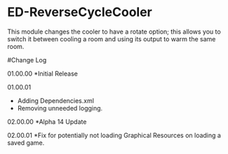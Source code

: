 # ED-ReverseCycleCooler
This module changes the cooler to have a rotate option; this allows you to switch it between cooling a room and using its output to warm the same room.

#Change Log

01.00.00
*Initial Release

01.00.01
* Adding Dependencies.xml
* Removing unneeded logging.

02.00.00
*Alpha 14 Update

02.00.01
*Fix for potentially not loading Graphical Resources on loading a saved game.